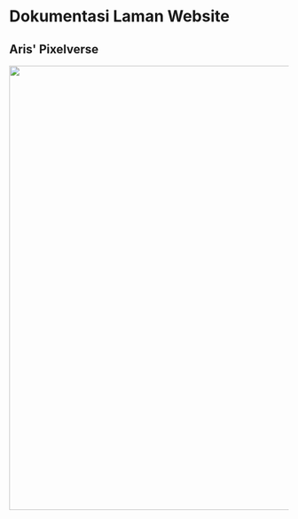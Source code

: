 # Dokumentasi Laman Website

## Aris' Pixelverse

<img src="https://github.com/user-attachments/assets/41781bb9-d075-47ff-9075-97242f33fdbd" width="800">

